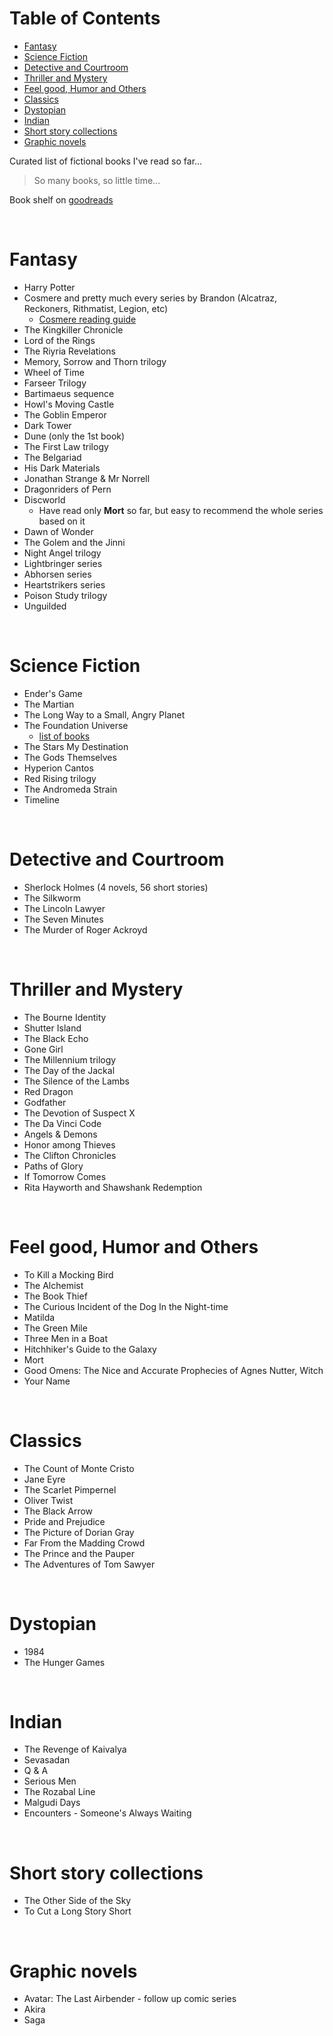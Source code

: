 # <a name="table-of-contents"></a>Table of Contents

* [Fantasy](#fantasy)
* [Science Fiction](#science-fiction)
* [Detective and Courtroom](#detective-and-courtroom)
* [Thriller and Mystery](#thriller-and-mystery)
* [Feel good, Humor and Others](#feel-good,-humor-and-others)
* [Classics](#classics)
* [Dystopian](#dystopian)
* [Indian](#indian)
* [Short story collections](#short-story-collections)
* [Graphic novels](#graphic-novels)

Curated list of fictional books I've read so far...

> So many books, so little time...

Book shelf on [goodreads](https://www.goodreads.com/review/list/49545669?shelf=read)

<br>

# <a name="fantasy"></a>Fantasy

* Harry Potter
* Cosmere and pretty much every series by Brandon (Alcatraz, Reckoners, Rithmatist, Legion, etc)
    * [Cosmere reading guide](http://botanicaxu.tumblr.com/post/144498644804/botanicaxu-edit-cosmere-books-reading-order)
* The Kingkiller Chronicle
* Lord of the Rings
* The Riyria Revelations
* Memory, Sorrow and Thorn trilogy
* Wheel of Time
* Farseer Trilogy
* Bartimaeus sequence
* Howl's Moving Castle
* The Goblin Emperor
* Dark Tower
* Dune (only the 1st book)
* The First Law trilogy
* The Belgariad
* His Dark Materials
* Jonathan Strange & Mr Norrell
* Dragonriders of Pern
* Discworld
    * Have read only **Mort** so far, but easy to recommend the whole series based on it
* Dawn of Wonder
* The Golem and the Jinni
* Night Angel trilogy
* Lightbringer series
* Abhorsen series
* Heartstrikers series
* Poison Study trilogy
* Unguilded

<br>

# <a name="science-fiction"></a>Science Fiction

* Ender's Game
* The Martian
* The Long Way to a Small, Angry Planet
* The Foundation Universe
    * [list of books](https://en.wikipedia.org/wiki/Foundation_series#List_of_books_within_the_Foundation_Universe)
* The Stars My Destination
* The Gods Themselves
* Hyperion Cantos
* Red Rising trilogy
* The Andromeda Strain
* Timeline

<br>

# <a name="detective-and-courtroom"></a>Detective and Courtroom

* Sherlock Holmes (4 novels, 56 short stories)
* The Silkworm
* The Lincoln Lawyer
* The Seven Minutes
* The Murder of Roger Ackroyd

<br>

# <a name="thriller-and-mystery"></a>Thriller and Mystery

* The Bourne Identity
* Shutter Island
* The Black Echo
* Gone Girl
* The Millennium trilogy
* The Day of the Jackal
* The Silence of the Lambs
* Red Dragon
* Godfather
* The Devotion of Suspect X
* The Da Vinci Code
* Angels & Demons
* Honor among Thieves
* The Clifton Chronicles
* Paths of Glory
* If Tomorrow Comes
* Rita Hayworth and Shawshank Redemption

<br>

# <a name="feel-good,-humor-and-others"></a>Feel good, Humor and Others

* To Kill a Mocking Bird
* The Alchemist
* The Book Thief
* The Curious Incident of the Dog In the Night-time
* Matilda
* The Green Mile
* Three Men in a Boat
* Hitchhiker's Guide to the Galaxy
* Mort
* Good Omens: The Nice and Accurate Prophecies of Agnes Nutter, Witch
* Your Name

<br>

# <a name="classics"></a>Classics

* The Count of Monte Cristo
* Jane Eyre
* The Scarlet Pimpernel
* Oliver Twist
* The Black Arrow
* Pride and Prejudice
* The Picture of Dorian Gray
* Far From the Madding Crowd
* The Prince and the Pauper
* The Adventures of Tom Sawyer

<br>

# <a name="dystopian"></a>Dystopian

* 1984
* The Hunger Games

<br>

# <a name="indian"></a>Indian

* The Revenge of Kaivalya
* Sevasadan
* Q & A
* Serious Men
* The Rozabal Line
* Malgudi Days
* Encounters - Someone's Always Waiting

<br>

# <a name="short-story-collections"></a>Short story collections

* The Other Side of the Sky
* To Cut a Long Story Short

<br>

# <a name="graphic-novels"></a>Graphic novels
	
* Avatar: The Last Airbender - follow up comic series
* Akira
* Saga
